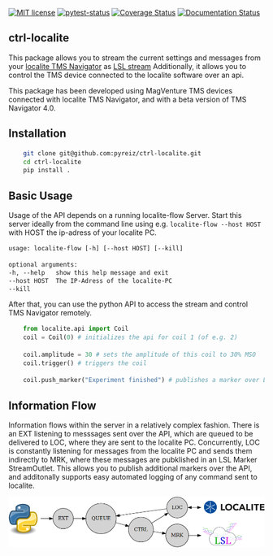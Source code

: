  [![MIT license](https://img.shields.io/badge/License-MIT-blue.svg)](https://en.wikipedia.org/wiki/MIT_License) [![pytest-status](https://github.com/pyreiz/ctrl-localite/workflows/pytest/badge.svg)](https://github.com/pyreiz/ctrl-localite/actions) [![Coverage Status](https://coveralls.io/repos/github/pyreiz/ctrl-localite/badge.svg?branch=master)](https://coveralls.io/github/pyreiz/ctrl-localite?branch=master) [![Documentation Status](https://readthedocs.org/projects/ctrl-localite/badge/?version=latest)](https://ctrl-localite.readthedocs.io/en/latest/?badge=latest)

ctrl-localite
------------

This package allows you to stream the current settings and messages from your [localite TMS Navigator](https://www.localite.de/en/home/>) as [LSL stream](https://labstreaminglayer.readthedocs.io/) Additionally, it allows you to control the TMS device connected to the localite software over an api.

This package has been developed using MagVenture TMS devices connected with localite TMS Navigator, and with a beta version of TMS Navigator 4.0.

Installation
------------

``` bash
    git clone git@github.com:pyreiz/ctrl-localite.git
    cd ctrl-localite
    pip install .
```

Basic Usage
-----------

Usage of the API depends on a running localite-flow Server. Start this server ideally from the command line using e.g. ``localite-flow --host HOST`` with HOST the ip-adress of your localite PC.

    usage: localite-flow [-h] [--host HOST] [--kill]

    optional arguments:
    -h, --help   show this help message and exit
    --host HOST  The IP-Adress of the localite-PC
    --kill



After that, you can use the python API to access the stream and control TMS Navigator remotely.

``` python
    from localite.api import Coil
    coil = Coil(0) # initializes the api for coil 1 (of e.g. 2)

    coil.amplitude = 30 # sets the amplitude of this coil to 30% MSO
    coil.trigger() # triggers the coil

    coil.push_marker("Experiment finished") # publishes a marker over LSL
```


Information Flow
----------------

Information flows within the server in a relatively complex fashion. There is an EXT listening to messsages sent over the API, which are queued to be delivered to LOC, where they are sent to the localite PC. Concurrently, LOC is constantly listening for messages from the localite PC and sends them indirectly to MRK, where these messages are pubklished in an LSL Marker StreamOutlet. This allows you to publish additional markers over the API, and additonally supports easy automated logging of any command sent to localite.

![flow-diagram](docs/source/_static/flow-diagram.png)